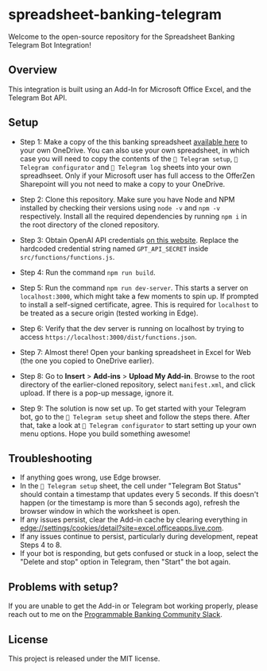 # spreadsheet-banking-telegram

Welcome to the open-source repository for the Spreadsheet Banking Telegram Bot Integration!

## Overview

This integration is built using an Add-In for Microsoft Office Excel, and the Telegram Bot API.


## Setup

- Step 1: Make a copy of the this banking spreadsheet [available here](https://1drv.ms/x/s!AtkUJn0N8CerboundGT57hRpQzg?e=naBg7S/) to your own OneDrive. You can also use your own spreadsheet, in which case you will need to copy the contents of the `💬 Telegram setup`, `💬 Telegram configurator` and `💬 Telegram log` sheets into your own spreadhseet. Only if your Microsoft user has full access to the OfferZen Sharepoint will you not need to make a copy to your OneDrive.


- Step 2: Clone this repository. Make sure you have Node and NPM installed by checking their versions using `node -v` and `npm -v` respectively. Install all the required dependencies by running `npm i` in the root directory of the cloned repository.


- Step 3: Obtain OpenAI API credentials [on this website](https://beta.openai.com/account/api-keys). Replace the hardcoded credential string named `GPT_API_SECRET` inside `src/functions/functions.js`.


- Step 4: Run the command `npm run build`.


- Step 5: Run the command `npm run dev-server`. This starts a server on `localhost:3000`, which might take a few moments to spin up. If prompted to install a self-signed certificate, agree. This is required for `localhost` to be treated as a secure origin (tested working in Edge).


- Step 6: Verify that the dev server is running on localhost by trying to access `https://localhost:3000/dist/functions.json`.


- Step 7: Almost there! Open your banking spreadsheet in Excel for Web (the one you copied to OneDrive earlier).


- Step 8: Go to __Insert__ > __Add-ins__ > __Upload My Add-in__. Browse to the root directory of the earlier-cloned repository, select `manifest.xml`, and click upload. If there is a pop-up message, ignore it.


- Step 9: The solution is now set up. To get started with your Telegram bot, go to the `💬 Telegram setup` sheet and follow the steps there. After that, take a look at `💬 Telegram configurator` to start setting up your own menu options. Hope you build something awesome!


## Troubleshooting

- If anything goes wrong, use Edge browser.
- In the `💬 Telegram setup` sheet, the cell under "Telegram Bot Status" should contain a timestamp that updates every 5 seconds. If this doesn't happen (or the timestamp is more than 5 seconds ago), refresh the browser window in which the worksheet is open.
- If any issues persist, clear the Add-in cache by clearing everything in [edge://settings/cookies/detail?site=excel.officeapps.live.com](edge://settings/cookies/detail?site=excel.officeapps.live.com).
- If any issues continue to persist, particularly during development, repeat Steps 4 to 8.
- If your bot is responding, but gets confused or stuck in a loop, select the "Delete and stop" option in Telegram, then "Start" the bot again.




## Problems with setup?

If you are unable to get the Add-in or Telegram bot working properly, please reach out to me on the [Programmable Banking Community Slack](https://app.slack.com/client/T8CRG18UC/).


## License


This project is released under the MIT license.